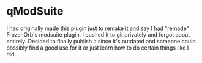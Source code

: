# qModSuite
I had originally made this plugin just to remake it and say I had "remade" FrozenOrb's modsuite plugin. I pushed it to git privately and forgot about entirely. Decided to finally publish it since it's outdated and someone could possibly find a good use for it or just learn how to do certain things like I did.
